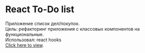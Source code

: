 # React To-Do list
Приложение список дел/покупок. \
Цель: рефакторинг приложения с классовых компонентов на функциональные. \
Использовал: react hooks \
[Click here to view](https://ubiquitous-beignet-aa4f83.netlify.app/).
